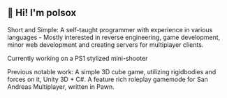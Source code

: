 ## :wave: Hi! I'm polsox
Short and Simple:
A self-taught programmer with experience in various languages - Mostly interested in reverse engineering, game development, minor web development and creating servers for multiplayer clients.

Currently working on a PS1 stylized mini-shooter

Previous notable work:
A simple 3D cube game, utilizing rigidbodies and forces on it, Unity 3D + C#.
A feature rich roleplay gamemode for San Andreas Multiplayer, written in Pawn.
